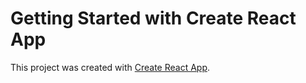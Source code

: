 # Getting Started with Create React App

This project was created with [Create React App](https://github.com/facebook/create-react-app).
